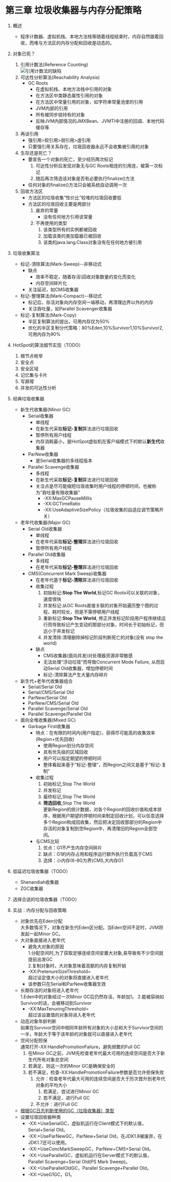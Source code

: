 # 第三章 垃圾收集器与内存分配策略

1. 概述
    - 程序计数器、虚拟机栈、本地方法栈等随着线程结束时，内存自然跟着回收，而堆与方法区的内存分配和回收是动态的。

1. 对象已死？
    1. 引用计数法(Reference Counting)  
        ![引用计数法的缺陷](./images/reference_counting.png)
    1. 可达性分析算法(Reachability Analysis)
        - GC Roots
            - 在虚拟机栈、本地方法栈中引用的对象
            - 在方法区中类静态属性引用的对象
            - 在方法区中常量引用的对象，如字符串常量池里的引用
            - JVM内部的引用
            - 所有被同步锁持有的对象
            - 反映JVM内部情况的JMXBean、JVMTI中注册的回调、本地代码缓存等
    1. 再谈引用
        - 强引用>软引用>弱引用>虚引用
        - 只要强引用关系存在，垃圾回收器永远不会收集被引用的对象
    1. 生存还是死亡？
        - 要宣告一个对象的死亡，至少经历两次标记
            1. 可达性分析后发现对象无与GC Roots相连的引用连，被第一次标记
            1. 随后再次筛选该对象是否有必要执行finalize()方法
        - 任何对象的finalize()方法只会被系统自动调用一次
    1. 回收方法区
        - 方法区的垃圾收集“性价比”较堆的垃圾回收要低
        - 方法区的垃圾回收主要是两部分
            1. 废弃的常量
                - 没有任何地方引用该常量
            1. 不再使用的类型
                1. 该类型所有的实例都被回收
                1. 加载该类的类加载器已被回收
                1. 该类的java.lang.Class对象没有在任何地方被引用
1. 垃圾收集算法
    - 标记-清除算法(Mark-Sweep)--非移动式
        - 缺点
            - 效率不稳定，随着存活\回收对象数量的变化而变化
            - 内存空间碎片化
        - 关注延迟，如CMS收集器
    - 标记-整理算法(Mark-Compact)--移动式
        - 标记后，存活对象向内存空间一端移动，再清理边界以外的内存
        - 关注吞吐量，如Parallel Scavenger收集器
    - 标记-复制算法(Mark-Copy)
        - 半区复制算法的提出，可用内存仅为50%
        - 优化的半区复制分代策略：80%Eden,10%Survivor1,10%Survivor2,可用内存为90%

1. HotSpot的算法细节实现（TODO）
    1. 根节点枚举
    1. 安全点
    1. 安全区域
    1. 记忆集与卡片
    1. 写屏障
    1. 并发的可达性分析

1. 经典垃圾收集器
    - 新生代收集器(Minor GC)
        - Serial收集器
            - 单线程
            - 在新生代采取**标记-复制**算法进行垃圾回收
            - 暂停所有用户线程
            - 内存消耗最小，是HotSpot虚拟机在客户端模式下的默认**新生代**收集器
        - ParNew收集器
            - 是Serial收集器的多线程版本
        - Parallel Scavenge收集器
            - 多线程
            - 在新生代采取**标记-复制**算法进行垃圾回收
            - 关注点是尽可能缩短垃圾收集时用户线程的停顿时间，也被称为“吞吐量有限收集器”
                - -XX:MaxGCPauseMillis
                - -XX:GCTimeRatio
                - -XX:UseAdaptiveSizePolicy（垃圾收集的自适应调节策略开关）
    - 老年代收集器(Major GC)
        - Serial Old收集器
            - 单线程
            - 在老年代采取**标记-整理**算法进行垃圾回收
            - 暂停所有用户线程
        - Parallel Old收集器
            - 多线程
            - 在老年代采取**标记-整理**算法进行垃圾回收
        - CMS(Concurrent Mark Sweep)收集器
            - 在老年代基于**标记-清除**算法进行垃圾回收
            - 收集过程
                1. 初始标记:**Stop The World**,标记GC Roots可以关联的对象，速度很快
                1. 并发标记:从GC Roots直接关联的对象开始遍历整个图的过程，耗时较长，但是不需停顿用户线程
                1. 重新标记:**Stop The World**, 修正并发标记阶段用户程序继续运行而导致标记产生变动的那部分对象，时间长于初始标记，但远小于并发标记
                1. 并发清除:清理删除掉标记阶段判断死亡的对象(没有 stop the world)
            - 缺点
                - CMS收集器(面向并发)对处理器资源非常敏感
                - 无法处理“浮动垃圾”而导致Concurrent Mode Failure, 从而启动Serial Old收集器，增加停顿时间
                - 标记-清除算法产生大量内存碎片
    - 新生代+老年代收集器组合
        - Serial/Serial Old
        - Serial/CMS/Serial Old
        - ParNew/Serial Old
        - ParNew/CMS/Serial Old
        - Parallel Scavenge/Serial Old
        - Parallel Scavenge/Parallel Old
    - 面向全堆收集器(Mixed GC)
        - Garbage First收集器
            - 特点：在有限的时间内(用户指定)，获得尽可能高的收集效率(Region+优先回收)
                - 使用Region划分内存空间
                - 具有优先级的区域回收
                - 用户可以指定期望的停顿时间
                - 整体看起来基于“标记-整理”，而Region之间又是基于“标记-复制”
            - 收集过程
                1. 初始标记,Stop The World
                1. 并发标记
                1. 最终标记,Stop The World
                1. **筛选回收**,Stop The World  
                更新Region的统计数据，对各个Region的回收价值和成本排序，根据用户期望的停顿时间来制定回收计划，可以任意选择多个Region构成回收集，然后把决定回收那部分的Region中存活的对象复制到空Region中，再清理旧的Region全部空间。
            - 与CMS比较
                1. 优点：G1不产生内存空间碎片
                1. 缺点：G1的内存占用和程序运行额外执行负载高于CMS
                1. 选择：小内存(6-8G为界)CMS,大内存G1
    
1. 低延迟垃圾收集器（TODO）
    - Shenandiah收集器
    - ZGC收集器

1. 选择合适的垃圾收集器（TODO）

1. 实战：内存分配与回收策略
    - 对象优先在Eden分配  
        大多数情况下，对象在新生代Eden区分配。当Eden空间不足时，JVM将发起一起Minor GC。
    - 大对象直接进入老年代
        - 避免大对象的原因  
            1.分配空间时,为了获取足够连续空间安置大对象,易导致有不少空间就提前出发GC  
            2.复制对象时，大对象意味着高额的内存复制开销
        - -XX:PretenureSizeThreshold=<value>  
            超过设定值大小的对象将直接进入老年代
        - 该参数只在Serial和ParNew收集器生效
    - 长期存活的对象将进入老年代  
        1.Eden中的对象经过一次Minor GC后仍然存活，年龄加1。
        2.能被容纳如Survivor的话，会被移动到Survivor
        - -XX:MaxTenuringThreshold=<value>  
            超过该设置值的对象将进入老年代
    - 动态对象年龄判断  
        如果在Survivor空间中相同年龄所有对象的大小总和大于Survivor空间的一半，年龄大于等于该年龄的对象就可以直接进入老年代
    - 空间分配担保  
        通常打开-XX:HandlePromotionFailure，避免频繁的Full GC
        1. 在Minor GC之前，JVM先检查老年代最大可用的连续空间是否大于新生代所有对象总空间
        1. 若满足，则这一次的Minor GC是确保安全的
        1. 若不满足，检查-XX:HandlePromotionFailure参数是否允许担保失败
            1. 允许：检查老年代最大可用的连续空间是否大于历次晋升到老年代对象的平均大小
                1. 若满足，尝试进行Minor GC
                1. 若不满足，进行Full GC
            1. 不允许：进行Full GC
    - [根据GC日志判断使用的GC（垃圾收集器）类型](https://blog.csdn.net/x763795151/article/details/100188865)
    - 设置垃圾回收器种类
        - -XX:+UseSerialGC，虚拟机运行在Client模式下的默认值，Serial+Serial Old。
        - -XX:+UseParNewGC，ParNew+Serial Old，在JDK1.8被废弃，在JDK1.7还可以使用。
        - -XX:+UseConcMarkSweepGC，ParNew+CMS+Serial Old。
        - -XX:+UseParallelGC，虚拟机运行在Server模式下的默认值，Parallel Scavenge+Serial Old(PS Mark Sweep)。
        - -XX:+UseParallelOldGC，Parallel Scavenge+Parallel Old。
        - -XX:+UseG1GC，G1。